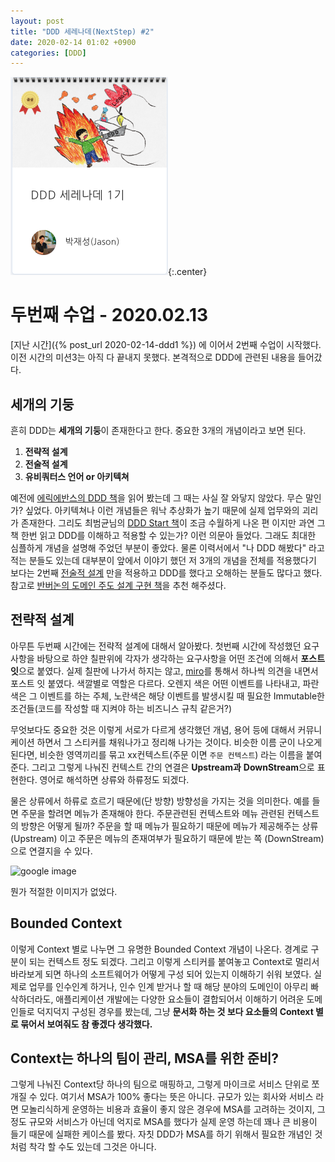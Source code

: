 ```yaml
---
layout: post
title: "DDD 세레나데(NextStep) #2"
date: 2020-02-14 01:02 +0900
categories: [DDD]
---
```

![저작권 문제시 삭제 하겠습니다.](/assets/images/ddd2.png){:.center}

# 두번째 수업 - 2020.02.13
[지난 시간]({% post_url 2020-02-14-ddd1 %}) 에 이어서 2번째 수업이 시작했다. 이전 시간의 미션3는 아직 다 끝내지 못했다.
본격적으로 DDD에 관련된 내용을 들어갔다. 

## 세개의 기둥 
흔히 DDD는 **세개의 기둥**이 존재한다고 한다. 중요한 3개의 개념이라고 보면 된다. 
1. **전략적 설계**
2. **전술적 설계**
3. **유비쿼터스 언어 or 아키텍쳐**

예전에 [에릭에반스의 DDD 책](http://www.yes24.com/Product/Goods/5312881?Acode=101)을 읽어 봤는데 그 때는 사실 잘 와닿지 않았다. 무슨 말인가? 싶었다. 아키텍쳐나 이런 개념들은 워낙 추상화가 높기 때문에 실제 업무와의 괴리가 존재한다. 그리도 최범균님의 [DDD Start 책](http://www.yes24.com/Product/Goods/27750871?scode=032&OzSrank=1)이 조금 수월하게 나온 편 이지만 과연 그 책 한번 읽고 DDD를 이해하고 적용할 수 있는가? 이런 의문아 들었다. 그래도 최대한 심플하게 개념을 설명해 주었던 부분이 좋았다. 물론 이력서에서 "나 DDD 해봤다" 라고 적는 분들도 있는데 대부분이 앞에서 이야기 했던 저 3개의 개념을 전체를 적용했다기 보다는 2번째 <u>전술적 설계</u> 만을 적용하고 DDD를 했다고 오해하는 분들도 많다고 했다. 
참고로 [반버논의 도메인 주도 설계 구현 책](http://www.yes24.com/Product/Goods/25100510?Acode=101)을 추천 해주셨다.

## 전략적 설계
아무튼 두번째 시간에는 전략적 설계에 대해서 알아봤다. 첫번째 시간에 작성했던 요구사항을 바탕으로 하얀 칠판위에 각자가 생각하는 요구사항을 어떤 조건에 의해서 **포스트 잇**으로 붙였다. 실제 칠판에 나가서 하지는 않고, [miro](https://miro.com/)를 통해서 하나씩 의견을 내면서 포스트 잇 붙였다. 색깔별로 역할은 다르다. 오렌지 색은 어떤 이벤트를 나타내고, 파란색은 그 이벤트를 하는 주체, 노란색은 해당 이벤트를 발생시킬 때 필요한 Immutable한 조건들(코드를 작성할 때 지켜야 하는 비즈니스 규칙 같은거?)

무엇보다도 중요한 것은 이렇게 서로가 다르게 생각했던 개념, 용어 등에 대해서 커뮤니케이션 하면서 그 스티커를 채워나가고 정리해 나가는 것이다. 비슷한 이름 군이 나오게 된다면, 비슷한 영역끼리를 묶고 xx컨텍스트(주문 이면 `주문 컨텍스트`) 라는 이름을 붙여준다. 그리고 그렇게 나눠진 컨텍스트 간의 연결은 **Upstream과** **DownStream**으로 표현한다. 영어로 해석하면 상류와 하류정도 되겠다. 

물은 상류에서 하류로 흐르기 때문에(단 방향) 방향성을 가지는 것을 의미한다. 예를 들면 주문을 할려면 메뉴가 존재해야 한다. 주문관련된 컨텍스트와 메뉴 관련된 컨텍스트의 방향은 어떻게 될까? 주문을 할 때 메뉴가 필요하기 때문에 메뉴가 제공해주는 상류(Upstream) 이고 주문은 메뉴의 존재여부가 필요하기 때문에 받는 쪽 (DownStream)으로 연결지을 수 있다.

![google image](https://stefan.kapferer.ch/media/122018-ContextMap-Illustration.png)

뭔가 적절한 이미지가 없었다.

## Bounded Context
이렇게 Context 별로 나누면 그 유명한 Bounded Context 개념이 나온다. 경계로 구분이 되는 컨텍스트 정도 되겠다. 그리고 이렇게 스티커를 붙여놓고 Context로 멀리서 바라보게 되면 하나의 소프트웨어가 어떻게 구성 되어 있는지 이해하기 쉬워 보였다. 실제로 업무를 인수인계 하거나, 인수 인계 받거나 할 때 해당 분야의 도메인이 아무리 빠삭하더라도, 애플리케이션 개발에는 다양한 요소들이 결합되어서 이해하기 어려운 도메인들로 덕지덕지 구성된 경우를 봤는데, 그냥 **문서화 하는 것 보다 요소들의 Context 별로 묶어서 보여줘도 참 좋겠다 생각했다.**

## Context는 하나의 팀이 관리, MSA를 위한 준비? 
그렇게 나눠진 Context당 하나의 팀으로 매핑하고, 그렇게 마이크로 서비스 단위로 쪼개질 수 있다. 여기서 MSA가 100% 좋다는 뜻은 아니다. 규모가 있는 회사와 서비스 라면 모놀리식하게 운영하는 비용과 효율이 좋지 않은 경우에 MSA를 고려하는 것이지, 그 정도 규모와 서비스가 아닌데 억지로 MSA를 했다가 실제 운영 하는데 꽤나 큰 비용이 들기 때문에 실패한 케이스를 봤다. 자칫 DDD가 MSA를 하기 위해서 필요한 개념인 것 처럼 착각 할 수도 있는데 그것은 아니다.
